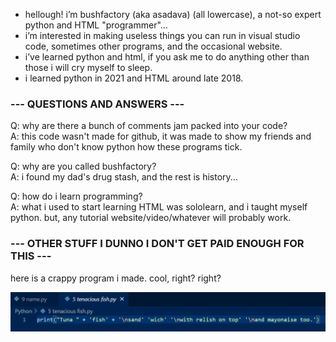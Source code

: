 - hellough! i’m bushfactory (aka asadava) (all lowercase), a not-so expert python and HTML "programmer"...
- i’m interested in making useless things you can run in visual studio code, sometimes other programs, and the occasional website.
- i’ve learned python and html, if you ask me to do anything other than those i will cry myself to sleep.
- i learned python in 2021 and HTML around late 2018.

### --- QUESTIONS AND ANSWERS ---
Q: why are there a bunch of comments jam packed into your code?<br/>
A: this code wasn't made for github, it was made to show my friends and family who don't know python how these programs tick.

Q: why are you called bushfactory?<br/>
A: i found my dad's drug stash, and the rest is history...

Q: how do i learn programming?<br/>
A: what i used to start learning HTML was sololearn, and i taught myself python. but, any tutorial website/video/whatever will probably work.

### --- OTHER STUFF I DUNNO I DON'T GET PAID ENOUGH FOR THIS ---
here is a crappy program i made. cool, right? right?

![A CRAPPY PROGRAM OF MINE](https://github.com/asadava/asadava/blob/main/imgs/boredom2.jpg)

<!---
if you see this, hide the body. PLEASE.
--->
